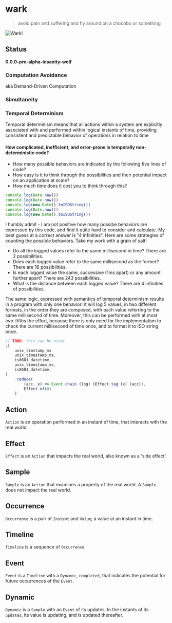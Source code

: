 # wark

> avoid pain and suffering and fly around on a chocobo or something

![Wark!](https://user-images.githubusercontent.com/4369247/33407500-42f7d608-d537-11e7-9754-1ef262f9d6ad.png)

## Status

**0.0.0-pre-alpha-insanity-wolf**

### Computation Avoidance

aka Demand-Driven Computation

### Simultaneity

### Temporal Determinism

Temporal determinism means that all actions within a system are explicitly associated with and performed within logical instants of time, providing consistent and predictable behavior of operations in relation to time

#### How complicated, inefficient, and error-prone is temporally non-deterministic code?

- How many possible behaviors are indicated by the following five lines of code?
- How easy is it to think through the possibilities and their potential impact on an application at scale?
- How much time does it cost you to think through this?

```js
console.log(Date.now())
console.log(Date.now())
console.log(new Date().toISOString())
console.log(Date.now())
console.log(new Date().toISOString())
```

I humbly admit - I am not positive how many possibe behaviors are expressed by this code, and find it quite hard to consider and calculate. My best guess at a correct answer is "4 infinities". Here are some strategies of counting the possible behaviors. Take my work with a grain of salt!

- Do all the logged values refer to the same millisecond in time? There are 2 possibilities.
- Does each logged value refer to the same millisecond as the former? There are 16 possibilities.
- Is each logged value the same, successive (1ms apart) or any amount further apart? There are 243 possibilities.
- What is the distance between each logged value? There are 4 infinities of possibilities.

The same logic, expressed with semantics of temporal determinism results in a program with only one behavior: it will log 5 values, in two different formats, in the order they are composed, with each value referring to the same millisecond of time. Moreover, this can be performed with at most two-fifths the effort, because there is only need for the implementation to check the current millisecond of time once, and to format it to ISO string once.

```js
// TODO: this can be nicer
;[
	unix_timstamp_ms
	unix_timestamp_ms,
	is8601_datetime,
	unix_timestamp_ms,
	is8601_datetime,
]
	.reduce(
		(acc, x) => Event.chain (log) (Effect.tag (x) (acc)),
		Effect.of(0)
	)
```

## Action

`Action` is an operation performed in an instant of time, that interacts with the real world.

## Effect

`Effect` is an `Action` that impacts the real world, also known as a 'side effect'.

## Sample

`Sample` is an `Action` that examines a property of the real world. A `Sample` does not impact the real world.

## Occurrence

`Occurrence` is a pair of `Instant` and `Value`; a value at an instant in time.

## Timeline

`Timeline` is a sequence of `Occurrence`.

## Event

`Event` is a `Timeline` with a `Dynamic`, `completed`, that indicates the potential for future occurrences of the `Event`.

## Dynamic

`Dynamic` is a `Sample` with an `Event` of its updates. In the instants of its `updates`, its value is updating, and is updated thereafter.

